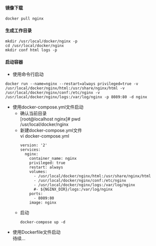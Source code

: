 
#### 镜像下载
```
docker pull nginx  
```
#### 生成工作目录
```
mkdir /usr/local/docker/nginx -p
cd /usr/local/docker/nginx
mkdir conf html logs -p
```
#### 启动容器
* 使用命令行启动  
```
docker run --name=nginx --restart=always privileged=true -v /usr/local/docker/nginx/html:/usr/share/nginx/html -v /usr/local/docker/nginx/conf:/etc/nginx -v /usr/local/docker/nginx/logs:/var/log/nginx -p 8089:80 -d nginx 
```
* 使用docker-compose.yml文件启动  
  * 确认当前目录  
    [root@localhost nginx]# pwd  
    /usr/local/docker/nginx  
  * 新建docker-compose.yml文件  
    vi docker-compose.yml  
    ```
    version: '2'
    services:
      nginx:
        container_name: nginx
        privileged: true
        restart: always
        volumes:
          - /usr/local/docker/nginx/html:/usr/share/nginx/html
          - /usr/local/docker/nginx/conf:/etc/nginx
          - /usr/local/docker/nginx/logs:/var/log/nginx
          #- ${NGINX_DIR}/logs:/var/log/nginx
        ports:
          - 8089:80
        image: nginx
    ```
  * 启动  
    ```
    docker-compose up -d  
    ```
* 使用Dockerfile文件启动  
  待续...
